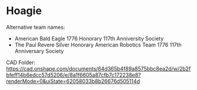 # Hoagie
Alternative team names:
- American Bald Eagle 1776 Honorary 117th Anniversity Society
- The Paul Revere Silver Honorary American Robotics Team 1776 117th Anniversary Society


CAD Folder:
https://cad.onshape.com/documents/64d365b4f89a8575bbc8ea2d/w/2b2fbfeff14b6edcc57d5206/e/8a1f6605a87cfb7c172238e8?renderMode=0&uiState=62058033b8b26676d505114d
